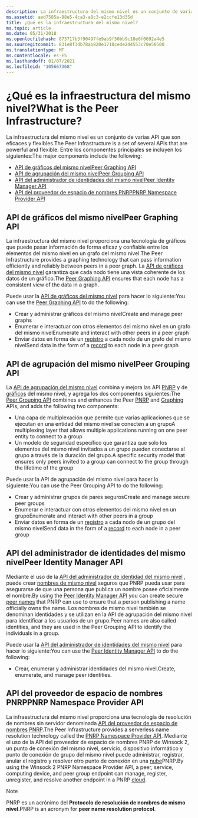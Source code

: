 ```yaml
---
description: La infraestructura del mismo nivel es un conjunto de varias API que son eficaces y flexibles.
ms.assetid: aed7585a-88e5-4ca3-a8c3-e2ccfe13d35d
title: ¿Qué es la infraestructura del mismo nivel?
ms.topic: article
ms.date: 05/31/2018
ms.openlocfilehash: 873717b3f90497fe9ab9f50bb9c18e6f0692a4e5
ms.sourcegitcommit: 831e8f3db78ab820e1710cede244553c70e50500
ms.translationtype: MT
ms.contentlocale: es-ES
ms.lasthandoff: 01/07/2021
ms.locfileid: "105667368"
---
```

# <a name="what-is-the-peer-infrastructure"></a><span data-ttu-id="fb926-103">¿Qué es la infraestructura del mismo nivel?</span><span class="sxs-lookup"><span data-stu-id="fb926-103">What is the Peer Infrastructure?</span></span>

<span data-ttu-id="fb926-104">La infraestructura del mismo nivel es un conjunto de varias API que son eficaces y flexibles.</span><span class="sxs-lookup"><span data-stu-id="fb926-104">The Peer Infrastructure is a set of several APIs that are powerful and flexible.</span></span> <span data-ttu-id="fb926-105">Entre los componentes principales se incluyen los siguientes:</span><span class="sxs-lookup"><span data-stu-id="fb926-105">The major components include the following:</span></span>

-   [<span data-ttu-id="fb926-106">API de gráficos del mismo nivel</span><span class="sxs-lookup"><span data-stu-id="fb926-106">Peer Graphing API</span></span>](#peer-graphing-api)
-   [<span data-ttu-id="fb926-107">API de agrupación del mismo nivel</span><span class="sxs-lookup"><span data-stu-id="fb926-107">Peer Grouping API</span></span>](#peer-grouping-api)
-   [<span data-ttu-id="fb926-108">API del administrador de identidades del mismo nivel</span><span class="sxs-lookup"><span data-stu-id="fb926-108">Peer Identity Manager API</span></span>](#peer-identity-manager-api)
-   [<span data-ttu-id="fb926-109">API del proveedor de espacio de nombres PNRP</span><span class="sxs-lookup"><span data-stu-id="fb926-109">PNRP Namespace Provider API</span></span>](#pnrp-namespace-provider-api)

## <a name="peer-graphing-api"></a><span data-ttu-id="fb926-110">API de gráficos del mismo nivel</span><span class="sxs-lookup"><span data-stu-id="fb926-110">Peer Graphing API</span></span>

<span data-ttu-id="fb926-111">La infraestructura del mismo nivel proporciona una tecnología de gráficos que puede pasar información de forma eficaz y confiable entre los elementos del mismo nivel en un grafo del mismo nivel.</span><span class="sxs-lookup"><span data-stu-id="fb926-111">The Peer Infrastructure provides a graphing technology that can pass information efficiently and reliably between peers in a peer graph.</span></span> <span data-ttu-id="fb926-112">La [API de gráficos del mismo nivel](graphing-api.md) garantiza que cada nodo tiene una vista coherente de los datos de un gráfico.</span><span class="sxs-lookup"><span data-stu-id="fb926-112">The [Peer Graphing API](graphing-api.md) ensures that each node has a consistent view of the data in a graph.</span></span>

<span data-ttu-id="fb926-113">Puede usar la [API de gráficos del mismo nivel](graphing-api.md) para hacer lo siguiente:</span><span class="sxs-lookup"><span data-stu-id="fb926-113">You can use the [Peer Graphing API](graphing-api.md) to do the following:</span></span>

-   <span data-ttu-id="fb926-114">Crear y administrar gráficos del mismo nivel</span><span class="sxs-lookup"><span data-stu-id="fb926-114">Create and manage peer graphs</span></span>
-   <span data-ttu-id="fb926-115">Enumerar e interactuar con otros elementos del mismo nivel en un grafo del mismo nivel</span><span class="sxs-lookup"><span data-stu-id="fb926-115">Enumerate and interact with other peers in a peer graph</span></span>
-   <span data-ttu-id="fb926-116">Enviar datos en forma de un [registro](records.md) a cada nodo de un grafo del mismo nivel</span><span class="sxs-lookup"><span data-stu-id="fb926-116">Send data in the form of a [record](records.md) to each node in a peer graph</span></span>

## <a name="peer-grouping-api"></a><span data-ttu-id="fb926-117">API de agrupación del mismo nivel</span><span class="sxs-lookup"><span data-stu-id="fb926-117">Peer Grouping API</span></span>

<span data-ttu-id="fb926-118">La [API de agrupación del mismo nivel](grouping-api.md) combina y mejora las API [PNRP](#pnrp-namespace-provider-api) y de [gráficos](#peer-graphing-api) del mismo nivel, y agrega los dos componentes siguientes:</span><span class="sxs-lookup"><span data-stu-id="fb926-118">The [Peer Grouping API](grouping-api.md) combines and enhances the Peer [PNRP](#pnrp-namespace-provider-api) and [Graphing](#peer-graphing-api) APIs, and adds the following two components:</span></span>

-   <span data-ttu-id="fb926-119">Una capa de multiplexación que permite que varias aplicaciones que se ejecutan en una entidad del mismo nivel se conecten a un grupo</span><span class="sxs-lookup"><span data-stu-id="fb926-119">A multiplexing layer that allows multiple applications running on one peer entity to connect to a group</span></span>
-   <span data-ttu-id="fb926-120">Un modelo de seguridad específico que garantiza que solo los elementos del mismo nivel invitados a un grupo pueden conectarse al grupo a través de la duración del grupo.</span><span class="sxs-lookup"><span data-stu-id="fb926-120">A specific security model that ensures only peers invited to a group can connect to the group through the lifetime of the group</span></span>

<span data-ttu-id="fb926-121">Puede usar la API de agrupación del mismo nivel para hacer lo siguiente:</span><span class="sxs-lookup"><span data-stu-id="fb926-121">You can use the Peer Grouping API to do the following:</span></span>

-   <span data-ttu-id="fb926-122">Crear y administrar grupos de pares seguros</span><span class="sxs-lookup"><span data-stu-id="fb926-122">Create and manage secure peer groups</span></span>
-   <span data-ttu-id="fb926-123">Enumerar e interactuar con otros elementos del mismo nivel en un grupo</span><span class="sxs-lookup"><span data-stu-id="fb926-123">Enumerate and interact with other peers in a group</span></span>
-   <span data-ttu-id="fb926-124">Enviar datos en forma de un [registro](records.md) a cada nodo de un grupo del mismo nivel</span><span class="sxs-lookup"><span data-stu-id="fb926-124">Send data in the form of a [record](records.md) to each node in a peer group</span></span>

## <a name="peer-identity-manager-api"></a><span data-ttu-id="fb926-125">API del administrador de identidades del mismo nivel</span><span class="sxs-lookup"><span data-stu-id="fb926-125">Peer Identity Manager API</span></span>

<span data-ttu-id="fb926-126">Mediante el uso de la [API del administrador de identidad del mismo nivel](identity-manager-api.md) , puede crear [nombres de mismo nivel](peer-names.md) seguros que PNRP pueda usar para asegurarse de que una persona que publica un nombre posee oficialmente el nombre.</span><span class="sxs-lookup"><span data-stu-id="fb926-126">By using the [Peer Identity Manager API](identity-manager-api.md) you can create secure [peer names](peer-names.md) that PNRP can use to ensure that a person publishing a name officially owns the name.</span></span> <span data-ttu-id="fb926-127">Los nombres de mismo nivel también se denominan identidades y se utilizan en la API de agrupación del mismo nivel para identificar a los usuarios de un grupo.</span><span class="sxs-lookup"><span data-stu-id="fb926-127">Peer names are also called identities, and they are used in the Peer Grouping API to identify the individuals in a group.</span></span>

<span data-ttu-id="fb926-128">Puede usar la [API del administrador de identidades del mismo nivel](identity-manager-api.md) para hacer lo siguiente:</span><span class="sxs-lookup"><span data-stu-id="fb926-128">You can use the [Peer Identity Manager API](identity-manager-api.md) to do the following:</span></span>

-   <span data-ttu-id="fb926-129">Crear, enumerar y administrar identidades del mismo nivel.</span><span class="sxs-lookup"><span data-stu-id="fb926-129">Create, enumerate, and manage peer identities.</span></span>

## <a name="pnrp-namespace-provider-api"></a><span data-ttu-id="fb926-130">API del proveedor de espacio de nombres PNRP</span><span class="sxs-lookup"><span data-stu-id="fb926-130">PNRP Namespace Provider API</span></span>

<span data-ttu-id="fb926-131">La infraestructura del mismo nivel proporciona una tecnología de resolución de nombres sin servidor denominada [API del proveedor de espacio de nombres PNRP](pnrp-namespace-provider-api.md).</span><span class="sxs-lookup"><span data-stu-id="fb926-131">The Peer Infrastructure provides a serverless name resolution technology called the [PNRP Namespace Provider API](pnrp-namespace-provider-api.md).</span></span> <span data-ttu-id="fb926-132">Mediante el uso de la API del proveedor de espacio de nombres PNRP de Winsock 2, un punto de conexión del mismo nivel, servicio, dispositivo informático y punto de conexión de grupo del mismo nivel puede administrar, registrar, anular el registro y resolver otro punto de conexión en una [nube](clouds.md)PNRP.</span><span class="sxs-lookup"><span data-stu-id="fb926-132">By using the Winsock 2 PNRP Namespace Provider API, a peer, service, computing device, and peer group endpoint can manage, register, unregister, and resolve another endpoint in a PNRP [cloud](clouds.md).</span></span>

> [!Note]  
> <span data-ttu-id="fb926-133">PNRP es un acrónimo del **Protocolo de resolución de nombres de mismo nivel**.</span><span class="sxs-lookup"><span data-stu-id="fb926-133">PNRP is an acronym for **peer name resolution protocol**.</span></span>

 

 

 



